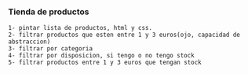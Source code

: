 ### Tienda de productos
    1- pintar lista de productos, html y css.
    2- filtrar productos que esten entre 1 y 3 euros(ojo, capacidad de abstraccion)
    3- filtrar por categoria
    4- filtrar por disposicion, si tengo o no tengo stock
    5- filtrar productos entre 1 y 3 euros que tengan stock